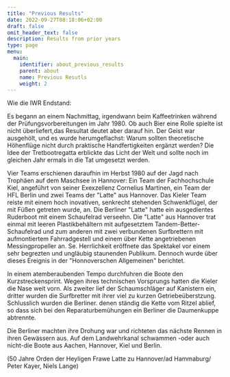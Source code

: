 ```yaml
---
title: "Previous Results"
date: 2022-09-27T08:18:06+02:00
draft: false
omit_header_text: false
description: Results from prior years
type: page
menu:
  main:
    identifier: about_previous_results
    parent: about
    name: Previous Resutls
    weight: 2
---
```


Wie die IWR Endstand:

Es begann an einem Nachmittag, irgendwann beim Kaffeetrinken während der Prüfungsvorbereitungen im Jahr 1980. Ob auch Bier eine Rolle spielte ist nicht überliefert,das Resultat deutet aber darauf hin. Der Geist war ausgehölt, und es wurde herumgeflachst: Warum sollten theoretische Höhenflüge nicht durch praktische Handfertigkeiten ergänzt werden? Die Idee der Tretbootregatta erblickte das Licht der Welt und sollte noch im gleichen Jahr ermals in die Tat umgesetzt werden.

Vier Teams erschienen daraufhin im Herbst 1980 auf der Jagd nach Trophäen auf dem Maschsee in Hannover: Ein Team der Fachhochschule Kiel, angeführt von seiner Exexzellenz Cornelius Martinen, ein Team der HFL Berlin und zwei Teams der "Latte" aus Hannover. Das Kieler Team reiste mit einem hoch inovativen, senkrecht stehenden Schwenkflügel, der mit Füßen getreten wurde, an. Die Berliner "Latte" hatte ein ausgedientes Ruderboot mit einem Schaufelrad verseehn. Die "Latte" aus Hannover trat einmal mit leeren Plastikbehältern mit aufgesetztem Tandem-Better-Schaufelrad und zum anderen mit zwei verbundenen Surfbrettern mit aufmontiertem Fahrradgestell und einem über Kette angetriebenen Messingpropeller an. Se. Herrlichkeit eröffnete das Spektakel vor einem sehr begrezten und ungläubig staunenden Publikum. Dennoch wurde über dieses Ereignis in der "Honnoverschen Allgemeinen" berichtet.

In einem atemberaubenden Tempo durchfuhren die Boote den Kurzstreckensprint. Wegen ihres technischen Vorsprungs hatten die Kieler die Nase weit vorn. Als zweiter lief der Schaumschläger auf Kanistern ein, dritter wurden die Surfbretter mit ihrer viel zu kurzen Getriebeüberstzung. Schlusslich wurden die Berliner. denen ständig die Kette vom Ritzel ablief, so dass sich bei den Reparaturbemühungen ein Berliner die Daumenkuppe abtrennte.

Die Berliner machten ihre Drohung war und richteten das nächste Rennen in ihren Gewässern aus. Auf dem Landwehrkanal schwammen -oder auch nicht-die Boote aus Aachen, Hannover, Kiel und Berlin.

(50 Jahre Orden der Heyligen Frawe Latte zu Hannover/ad Hammaburg/ Peter Kayer, Niels Lange)
